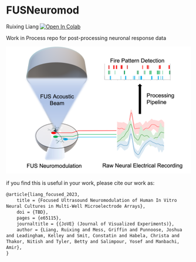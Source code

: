 # FUSNeuromod

Ruixing Liang 
[![Open In Colab](https://colab.research.google.com/assets/colab-badge.svg)](https://colab.research.google.com/github/Rxliang/FUSNeuromod/blob/main/MEA_analysis.ipynb)

Work in Process repo for post-processing neuronal response data

![ ](./Images/Overview.png)

if you find this is useful in your work, please cite our work as:

```
@article{liang_focused_2023,
	title = {Focused Ultrasound Neuromodulation of Human In Vitro Neural Cultures in Multi-Well Microelectrode Arrays},
	doi = {TBD},
	pages = {e65115},
	journaltitle = {{JoVE} (Journal of Visualized Experiments)},
	author = {Liang, Ruixing and Mess, Griffin and Punnoose, Joshua and Leadingham, Kelley and Smit, Constatin and Habela, Christa and Thakor, Nitish and Tyler, Betty and Salimpour, Yosef and Manbachi, Amir},
}
```

